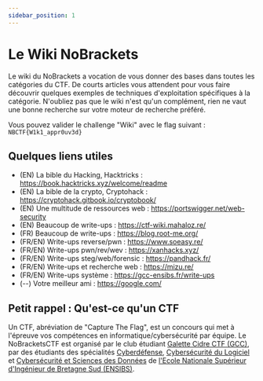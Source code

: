 ```yaml
---
sidebar_position: 1
---
```


# Le Wiki NoBrackets

Le wiki du NoBrackets a vocation de vous donner des bases dans toutes les catégories du CTF. De courts articles vous attendent pour vous faire découvrir quelques exemples de techniques d'exploitation spécifiques à la catégorie. N'oubliez pas que le wiki n'est qu'un complément, rien ne vaut une bonne recherche sur votre moteur de recherche préféré.

Vous pouvez valider le challenge "Wiki" avec le flag suivant : `NBCTF{W1k1_appr0uv3d}`

## Quelques liens utiles
- (EN) La bible du Hacking, Hacktricks : https://book.hacktricks.xyz/welcome/readme
- (EN) La bible de la crypto, Cryptohack : https://cryptohack.gitbook.io/cryptobook/
- (EN) Une multitude de ressources web : https://portswigger.net/web-security
- (EN) Beaucoup de write-ups : https://ctf-wiki.mahaloz.re/
- (FR) Beaucoup de write-ups : https://blog.root-me.org/
- (FR/EN) Write-ups reverse/pwn : https://www.soeasy.re/
- (FR/EN) Write-ups pwn/rev/wev : https://xanhacks.xyz/
- (FR/EN) Write-ups steg/web/forensic : https://pandhack.fr/
- (FR/EN) Write-ups et recherche web : https://mizu.re/
- (FR/EN) Write-ups système : https://gcc-ensibs.fr/write-ups
- (--) Votre meilleur ami : https://google.com/


## Petit rappel : Qu'est-ce qu'un CTF

Un CTF, abréviation de "Capture The Flag", est un concours qui met à l'épreuve vos compétences en informatique/cybersécurité par équipe. Le NoBracketsCTF est organisé par le club étudiant [Galette Cidre CTF (GCC)](https://gcc-ensibs.fr/), par des étudiants des spécialités [Cyberdéfense](https://www-ensibs.univ-ubs.fr/fr/formations/formations/diplome-d-ingenieur-DI/sciences-technologies-sante-STS/diplome-d-ingenieur-cyberdefense-ICYB00_213.html), [Cybersécurité du Logiciel](https://www-ensibs.univ-ubs.fr/fr/formations/formations/diplome-d-ingenieur-DI/sciences-technologies-sante-STS/diplome-d-ingenieur-cybersecurite-du-logiciel-IINF00_207.html) et [Cybersécurité et Sciences des Données](https://www-ensibs.univ-ubs.fr/fr/formations/formations/diplome-d-ingenieur-DI/sciences-technologies-sante-STS/diplome-d-ingenieur-cybersecurite-et-sciences-des-donnees-KWW171GO.html)
 de [l'Ecole Nationale Supérieur d'Ingénieur de Bretagne Sud (ENSIBS)](https://www-ensibs.univ-ubs.fr/fr/index.html).


